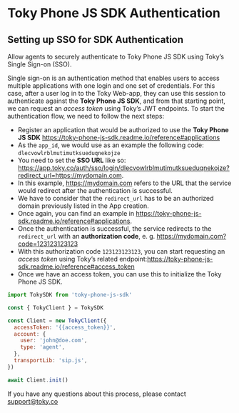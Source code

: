 # Toky Phone JS SDK Authentication

## Setting up SSO for SDK Authentication

Allow agents to securely authenticate to Toky Phone JS SDK using Toky’s Single Sign-on (SSO).

Single sign-on is an authentication method that enables users to access multiple applications with one login and one set of credentials. For this case, after a user log in to the Toky Web-app, they can use this session to authenticate against the **Toky Phone JS SDK**, and from that starting point, we can request an _access token_ using Toky’s JWT endpoints.
To start the authentication flow, we need to follow the next steps:

- Register an application that would be authorized to use the **Toky Phone JS SDK** https://toky-phone-js-sdk.readme.io/reference#applications
- As the `app_id`, we would use as an example the following code: `dlecvowlrblmutimutksueduqnekojze`
- You need to set the **SSO URL** like so: https://app.toky.co/auth/sso/login/dlecvowlrblmutimutksueduqnekojze?redirect_url=https://mydomain.com.
- In this example, https://mydomain.com refers to the URL that the service would redirect after the authentication is successful.
- We have to consider that the `redirect_url` has to be an authorized domain previously listed in the App creation.
- Once again, you can find an example in https://toky-phone-js-sdk.readme.io/reference#applications.
- Once the authentication is successful, the service redirects to the `redirect_url` with an **authorization code**, e. g. https://mydomain.com?code=123123123123
- With this authorization code `123123123123`, you can start requesting an _access token_ using Toky’s related endpoint:https://toky-phone-js-sdk.readme.io/reference#access_token
- Once we have an access token, you can use this to initialize the Toky Phone JS SDK.

```javascript
import TokySDK from 'toky-phone-js-sdk'

const { TokyClient } = TokySDK

const Client = new TokyClient({
  accessToken: '{{access_token}}',
  account: {
    user: 'john@doe.com',
    type: 'agent',
  },
  transportLib: 'sip.js',
})

await Client.init()
```

If you have any questions about this process, please contact support@toky.co